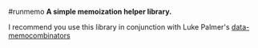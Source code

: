 #runmemo
**A simple memoization helper library.**

I recommend you use this library in conjunction with
Luke Palmer's [data-memocombinators](http://hackage.haskell.org/package/data-memocombinators)
